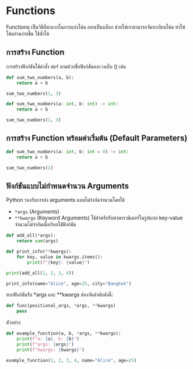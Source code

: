 # Functions
Functions เป็นวิธีที่สะดวกในการแบ่งโค้ด ออกเป็นบล็อก ช่วยให้เราสามารถจัดระเบียบโค้ด ทำให้โค้ดอ่านง่ายขึ้น ใช้ซ้ำได้




## การสร้าง Function
การสร้างฟังก์ชันใช้คำสั่ง `def` ตามด้วยชื่อฟังก์ชันและวงเล็บ () เช่น

```py  title="math_operations.py" linenums="1"
def sum_two_numbers(a, b):
    return a + b

sum_two_numbers(1, 3)
```



```py  title="math_operations.py" linenums="1"
def sum_two_numbers(a: int, b: int) -> int:
    return a + b

sum_two_numbers(1, 3)
```

## การสร้าง Function พร้อมค่าเริ่มต้น (Default Parameters)
```py  title="math_operations.py" linenums="1"
def sum_two_numbers(a: int, b: int = 0) -> int:
    return a + b

sum_two_numbers(1)
```

##  ฟังก์ชันแบบไม่กำหนดจำนวน Arguments
Python รองรับการส่ง arguments แบบไม่จำกัดจำนวนโดยใช้
 - `*args`  (Arguments)
 - `**kwargs` (Keyword Arguments) ใช้สำหรับรับค่าพารามิเตอร์ในรูปแบบ key-value จำนวนไม่จำกัดเมื่อเรียกใช้ฟังก์ชัน

```py  linenums="1"
def add_all(*args):
    return sum(args)

def print_info(**kwargs):
    for key, value in kwargs.items():
        print(f"{key}: {value}")

print(add_all(1, 2, 3, 4))

print_info(name="Alice", age=25, city="Bangkok")
```



หากฟังก์ชันรับ *args และ **kwargs ต้องจัดลำดับดังนี้:
```py  linenums="1"
def func(positional_args, *args, **kwargs)
    pass
```

ตัวอย่าง
```py  linenums="1"
def example_function(a, b, *args, **kwargs):
    print(f"a: {a}, b: {b}")
    print(f"args: {args}")
    print(f"kwargs: {kwargs}")

example_function(1, 2, 3, 4, name="Alice", age=25)
```

